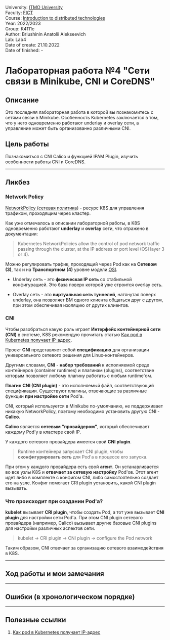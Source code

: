 University: [ITMO University](https://itmo.ru/ru/)  
Faculty: [FICT](https://fict.itmo.ru)  
Course: [Introduction to distributed technologies](https://github.com/itmo-ict-faculty/introduction-to-distributed-technologies)  
Year: 2022/2023  
Group: K4111c  
Author: Briushinin Anatolii Alekseevich  
Lab: Lab4  
Date of create: 21.10.2022  
Date of finished: -

# Лабораторная работа №4 "Сети связи в Minikube, CNI и CoreDNS"

## Описание
Это последняя лабораторная работа в которой вы познакомитесь с сетями связи в Minikube. Особенность Kubernetes заключается в том, что у него одновременно работают underlay и overlay сети, а управление может быть организованно различными CNI.

## Цель работы
Познакомиться с CNI Calico и функцией IPAM Plugin, изучить особенности работы CNI и CoreDNS.

---
## Ликбез

### Network Policy

[NetworkPolicy (сетевая политика)](https://kubernetes.io/docs/concepts/services-networking/network-policies/) - ресурс K8S для управления трафиком, проходящим через кластер.

Как уже отмечалось в описании лабораторной работы, в K8S одновременно работают **underlay** и **overlay** сети, что отражено в документации:

> Kubernetes NetworkPolicies allow the control of pod network traffic passing through the cluster, at the IP address or port level (OSI layer 3 or 4).

Можно регулировать трафик, проходящий через Pod как на **Cетевом (3)**, так и на **Транспортном (4)** уровне модели [OSI](https://habr.com/ru/company/serverspace/blog/689704/).

* Underlay сеть - это **физическая IP сеть** со стабильной конфигурацией. Это база поверх которой уже строится overlay сеть.

* Overlay сеть - это **виртуальная сеть туннелей**, натянутая поверх underlay, она позволяет ВМ одного клиента общаться друг с другом, при этом обеспечивая изоляцию от других клиентов.

### CNI

Чтобы разобраться какую роль играет **Интерфейс контейнерной сети (CNI)** в системе, K8S рекомендую прочитать статью [Как pod в Kubernetes получает IP-адрес](https://habr.com/ru/company/flant/blog/521406/).

Проект **CNI** представляет собой **спецификацию** для организации универсального сетевого решения для Linux-контейнеров.

Другими словами, **CNI** - **набор требований** к исполняемой среде контейнеров (container runtimes) и плагинам (plugins), соответствие которым позволяет любому плагину работать с любым runtime'ом.

**Плагин CNI (CNI plugin)** - это исполняемый файл, соответствующий спецификации. Существуют плагины, отвечающие за различные функции **при настройке сети** Pod'а. 

CNI, который используется в Minikube по-умолчанию, не поддерживает никакую NetworkPolicy, поэтому необходимо установить другую CNI - **Calico**.

**Calico** является **сетевым "провайдером"**, который обеспечивает каждому Pod'у в кластере свой IP.

У каждого сетевого провайдера имеется свой **CNI plugin**.

> Runtime контейнера запускает CNI plugin, чтобы **сконфигурировать сеть** для Pod'a в процессе его запуска.

При этом у каждого провайдера есть свой **агент**. Он устанавливается во все узлы K8S и **отвечает за сетевую настройку** Pod'ов. Этот агент идет либо в комплекте с конфигом CNI, либо самостоятельно создает его на узле. Конфиг помогает CRI plugin установить, какой CNI plugin вызывать.

### Что происходит при создании Pod'a?
**kubelet** вызывает **CRI plugin**, чтобы создать Pod, а тот уже вызывает **CNI plugin** для настройки сети Pod'а. При этом CNI plugin сетевого провайдера (например, Calico) вызывает другие базовые CNI plugins для настройки различных аспектов сети.

> kubelet -> CRI plugin -> CNI plugin -> configure the Pod network

Таким образом, CNI отвечает за организацию сетевого взаимодействия в K8S.

---
## Ход работы и мои замечания

---
## Ошибки (в хронологическом порядке)

---
## Полезные ссылки
1. [Как pod в Kubernetes получает IP-адрес](https://habr.com/ru/company/flant/blog/521406/)